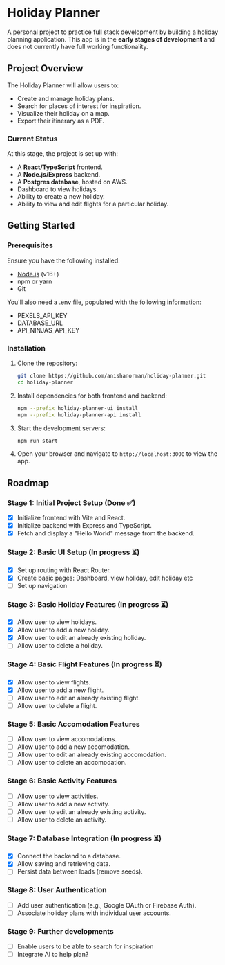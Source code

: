 # Holiday Planner

A personal project to practice full stack development by building a holiday planning application. This app is in the **early stages of development** and does not currently have full working functionality.

## Project Overview

The Holiday Planner will allow users to:

- Create and manage holiday plans.
- Search for places of interest for inspiration.
- Visualize their holiday on a map.
- Export their itinerary as a PDF.

### Current Status

At this stage, the project is set up with:

- A **React/TypeScript** frontend.
- A **Node.js/Express** backend.
- A **Postgres database**, hosted on AWS.
- Dashboard to view holidays.
- Ability to create a new holiday.
- Ability to view and edit flights for a particular holiday.

## Getting Started

### Prerequisites

Ensure you have the following installed:

- [Node.js](https://nodejs.org/) (v16+)
- npm or yarn
- Git

You'll also need a .env file, populated with the following information:

- PEXELS_API_KEY
- DATABASE_URL
- API_NINJAS_API_KEY

### Installation

1. Clone the repository:
   ```bash
   git clone https://github.com/anishanorman/holiday-planner.git
   cd holiday-planner
   ```
2. Install dependencies for both frontend and backend:

   ```bash
   npm --prefix holiday-planner-ui install
   npm --prefix holiday-planner-api install
   ```

3. Start the development servers:

   ```bash
   npm run start
   ```

4. Open your browser and navigate to `http://localhost:3000` to view the app.

## Roadmap

### Stage 1: Initial Project Setup (Done ✅)

- [x] Initialize frontend with Vite and React.
- [x] Initialize backend with Express and TypeScript.
- [x] Fetch and display a "Hello World" message from the backend.

### Stage 2: Basic UI Setup (In progress ⏳)

- [x] Set up routing with React Router.
- [x] Create basic pages: Dashboard, view holiday, edit holiday etc
- [ ] Set up navigation

### Stage 3: Basic Holiday Features (In progress ⏳)

- [x] Allow user to view holidays.
- [x] Allow user to add a new holiday.
- [x] Allow user to edit an already existing holiday.
- [ ] Allow user to delete a holiday.

### Stage 4: Basic Flight Features (In progress ⏳)

- [x] Allow user to view flights.
- [x] Allow user to add a new flight.
- [ ] Allow user to edit an already existing flight.
- [ ] Allow user to delete a flight.

### Stage 5: Basic Accomodation Features

- [ ] Allow user to view accomodations.
- [ ] Allow user to add a new accomodation.
- [ ] Allow user to edit an already existing accomodation.
- [ ] Allow user to delete an accomodation.

### Stage 6: Basic Activity Features

- [ ] Allow user to view activities.
- [ ] Allow user to add a new activity.
- [ ] Allow user to edit an already existing activity.
- [ ] Allow user to delete an activity.

### Stage 7: Database Integration (In progress ⏳)

- [x] Connect the backend to a database.
- [x] Allow saving and retrieving data.
- [ ] Persist data between loads (remove seeds).

### Stage 8: User Authentication

- [ ] Add user authentication (e.g., Google OAuth or Firebase Auth).
- [ ] Associate holiday plans with individual user accounts.

### Stage 9: Further developments

- [ ] Enable users to be able to search for inspiration
- [ ] Integrate AI to help plan?